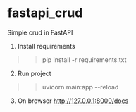 # fastapi_crud
Simple crud in FastAPI

1. Install requirements
 >> pip install -r requirements.txt
 
2. Run project
>> uvicorn main:app --reload

3. On browser
http://127.0.0.1:8000/docs
